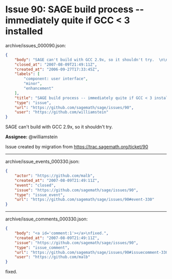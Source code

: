 # Issue 90: SAGE build process -- immediately quite if GCC < 3 installed

archive/issues_000090.json:
```json
{
    "body": "SAGE can't build with GCC 2.9x, so it shouldn't try.  \n\n**Assignee:** @williamstein\n\nIssue created by migration from https://trac.sagemath.org/ticket/90\n\n",
    "closed_at": "2007-08-09T21:49:11Z",
    "created_at": "2006-09-27T17:33:45Z",
    "labels": [
        "component: user interface",
        "minor",
        "enhancement"
    ],
    "title": "SAGE build process -- immediately quite if GCC < 3 installed",
    "type": "issue",
    "url": "https://github.com/sagemath/sage/issues/90",
    "user": "https://github.com/williamstein"
}
```
SAGE can't build with GCC 2.9x, so it shouldn't try.  

**Assignee:** @williamstein

Issue created by migration from https://trac.sagemath.org/ticket/90





---

archive/issue_events_000330.json:
```json
{
    "actor": "https://github.com/malb",
    "created_at": "2007-08-09T21:49:11Z",
    "event": "closed",
    "issue": "https://github.com/sagemath/sage/issues/90",
    "type": "issue_event",
    "url": "https://github.com/sagemath/sage/issues/90#event-330"
}
```



---

archive/issue_comments_000330.json:
```json
{
    "body": "<a id='comment:1'></a>\nfixed.",
    "created_at": "2007-08-09T21:49:11Z",
    "issue": "https://github.com/sagemath/sage/issues/90",
    "type": "issue_comment",
    "url": "https://github.com/sagemath/sage/issues/90#issuecomment-330",
    "user": "https://github.com/malb"
}
```

<a id='comment:1'></a>
fixed.
